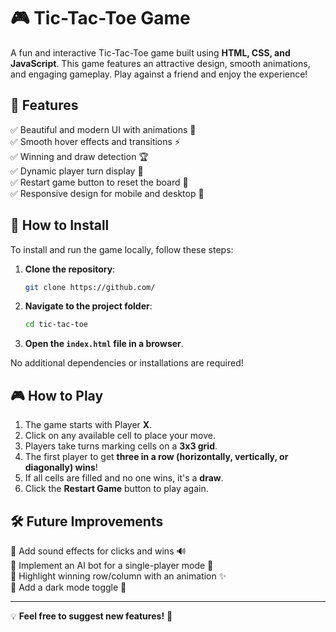 # 🎮 Tic-Tac-Toe Game

A fun and interactive Tic-Tac-Toe game built using **HTML, CSS, and JavaScript**. This game features an attractive design, smooth animations, and engaging gameplay. Play against a friend and enjoy the experience!

## 🚀 Features
✅ Beautiful and modern UI with animations 🎨  
✅ Smooth hover effects and transitions ⚡  
✅ Winning and draw detection 🏆  
✅ Dynamic player turn display 🔄  
✅ Restart game button to reset the board 🔁  
✅ Responsive design for mobile and desktop 📱  

## 📂 How to Install
To install and run the game locally, follow these steps:

1. **Clone the repository**:
   ```sh
   git clone https://github.com/
   ```
2. **Navigate to the project folder**:
   ```sh
   cd tic-tac-toe
   ```
3. **Open the `index.html` file in a browser**.

No additional dependencies or installations are required!

## 🎮 How to Play
1. The game starts with Player **X**.  
2. Click on any available cell to place your move.  
3. Players take turns marking cells on a **3x3 grid**.  
4. The first player to get **three in a row (horizontally, vertically, or diagonally) wins**!  
5. If all cells are filled and no one wins, it's a **draw**.  
6. Click the **Restart Game** button to play again.  

## 🛠️ Future Improvements
🔹 Add sound effects for clicks and wins 🔊  
🔹 Implement an AI bot for a single-player mode 🤖  
🔹 Highlight winning row/column with an animation ✨  
🔹 Add a dark mode toggle 🌙  

---

💡 **Feel free to suggest new features!** 🚀
